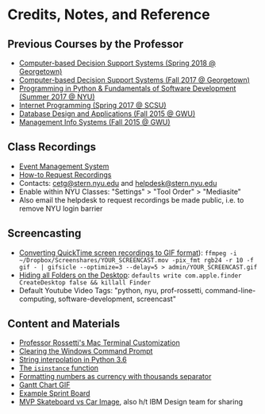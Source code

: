 # Credits, Notes, and Reference

## Previous Courses by the Professor

  + [Computer-based Decision Support Systems (Spring 2018 @ Georgetown)](https://github.com/prof-rossetti/georgetown-opim-557-201803)
  + [Computer-based Decision Support Systems (Fall 2017 @ Georgetown)](https://github.com/prof-rossetti/georgetown-opim-557-201710)
  + [Programming in Python & Fundamentals of Software Development (Summer 2017 @ NYU)](https://github.com/prof-rossetti/nyu-info-2335-201706/)
  + [Internet Programming (Spring 2017 @ SCSU)](https://github.com/prof-rossetti/southernct-csc-443-201701)
  + [Database Design and Applications (Fall 2015 @ GWU)](https://github.com/prof-rossetti/gwu-istm-4121-201509)
  + [Management Info Systems (Fall 2015 @ GWU)](https://github.com/prof-rossetti/gwu-badm-2301-201509)

## Class Recordings

  + [Event Management System](https://virtualems.stern.nyu.edu/)
  + [How-to Request Recordings](http://www.nyu.edu/servicelink/KB0013493)
  + Contacts: cetg@stern.nyu.edu and helpdesk@stern.nyu.edu
  + Enable within NYU Classes: "Settings" > "Tool Order" > "Mediasite"
  + Also email the helpdesk to request recordings be made public, i.e. to remove NYU login barrier

## Screencasting

  + [Converting QuickTime screen recordings to GIF format](https://gist.github.com/dergachev/4627207)): `ffmpeg -i ~/Dropbox/Screenshares/YOUR_SCREENCAST.mov -pix_fmt rgb24 -r 10 -f gif - | gifsicle --optimize=3 --delay=5 > admin/YOUR_SCREENCAST.gif`
  + [Hiding all Folders on the Desktop](http://www.cultofmac.com/272595/quickly-hide-icons-desktop-os-x-tips/): `defaults write com.apple.finder CreateDesktop false && killall Finder`
  + Default Youtube Video Tags: "python, nyu, prof-rossetti, command-line-computing, software-development, screencast"


## Content and Materials

  + [Professor Rossetti's Mac Terminal Customization](http://data-creative.info/reference-docs/2015/07/18/how-to-set-up-a-mac-development-environment/#terminal-customization)
  + [Clearing the Windows Command Prompt](https://superuser.com/a/585241)
  + [String interpolation in Python 3.6](https://www.programiz.com/python-programming/string-interpolation)
  + [The `isinstance` function](https://stackoverflow.com/questions/707674/how-to-compare-type-of-an-object-in-python)
  + [Formatting numbers as currency with thousands separator](https://stackoverflow.com/a/5513747/670433)
  + [Gantt Chart GIF](https://d2myx53yhj7u4b.cloudfront.net/sites/default/files/haymaker/online-gantt-chart.gif)
  + [Example Sprint Board](https://www.atlassian.com/software/jira)
  + [MVP Skateboard vs Car Image](https://i1.wp.com/streetsmartproductmanager.com/wp-content/uploads/2014/03/mvp.jpg?w=500), also h/t IBM Design team for sharing
